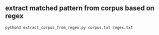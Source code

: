 ## extract matched pattern from corpus based on regex

````
python3 extract_corpus_from_regex.py corpus.txt regex.txt
````
